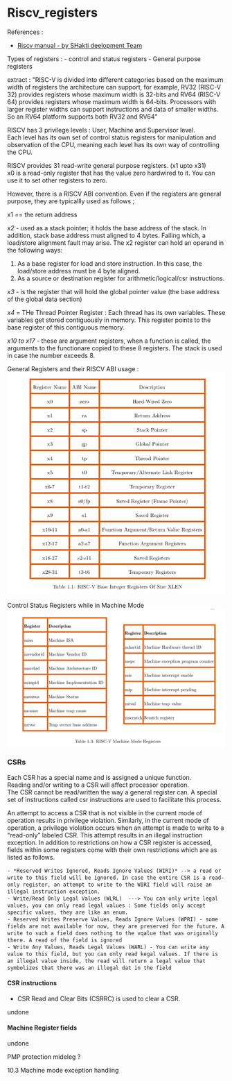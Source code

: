 # Riscv_registers

References :
- [Riscv manual - by SHakti deelopment Team](https://shakti.org.in/docs/risc-v-asm-manual.pdf)

Types of registers : 
    - control and status registers
    - General purpose registers

extract : "RISC-V is divided into different categories based
on the maximum width of registers the architecture can support, for example, RV32 (RISC-V 32)
provides registers whose maximum width is 32-bits and RV64 (RISC-V 64) provides registers whose
maximum width is 64-bits. Processors with larger register widths can support instructions and data
of smaller widths. So an RV64 platform supports both RV32 and RV64"

RISCV has 3 privilege levels : User, Machine and Supervisor level.  
Each level has its own set of control status registers for manipulation and observation of the CPU, meaning each level has its own way of controlling the CPU.  

RISCV provides 31 read-write general purpose registers. (x1 upto x31)    
x0 is a read-only register that has the value zero hardwired to it. You can use it to set other registers to zero.  

However, there is a RISCV ABI convention. Even if the registers are general purpose, they are typicallly used as follows ;

x1 == the return address

*x2* - used as a stack pointer; it holds the base address of the stack. In addition, stack base address must aligned to 4 bytes. Failing which, a load/store alignment fault may arise. 
The x2 register can hold an operand in the following ways:
1. As a base register for load and store instruction. In this case, the load/store address must be 4 byte aligned.
2. As a source or destination register for arithmetic/logical/csr instructions.

*x3* - is the register that will hold the global pointer value (the base address of the global data section)

*x4* = THe Thread Pointer Register : Each thread has its own variables. These variables get stored contiguously in memory. This register points to the base register of this contiguous memory.  

*x10 to x17* - these are argument registers, when a function is called, the arguments to the functionare copied to these 8 registers. The stack is used in case the number exceeds 8.

General Registers and their RISCV ABI usage :   
![](./images/RISCV/General_registers_when_using_ABI.png)

Control Status Registers while in Machine Mode
![](./images/RISCV/machine_mode_CSRs.png)


### CSRs

Each CSR has a special name and is assigned a unique function.  
Reading and/or writing to a CSR will affect processor operation.    
The CSR cannot be read/written the way a general register can. A special set of instructions called csr instructions are used to facilitate this process.   

An attempt to access a CSR that is not visible in the current mode of operation results in privilege violation. Similarly, in the current mode of operation, a privilege violation occurs when an attempt is made to write to a “read-only” labeled CSR. This attempt results in an illegal instruction exception. In addition to restrictions on how a CSR register is accessed, fields within some registers come with their own restrictions which are as listed as follows.

    - *Reserved Writes Ignored, Reads Ignore Values (WIRI)* --> a read or write to this field will be ignored. In case the entire CSR is a read-only register, an attempt to write to the WIRI field will raise an illegal instruction exception.
    - Write/Read Only Legal Values (WLRL)  ---> You can only write legal values, you can only read legal values : Some fields only accept specific values, they are like an enum.
    - Reserved Writes Preserve Values, Reads Ignore Values (WPRI) - some fields are not available for now, they are preserved for the future. A write to such a field does nothing to the vqalue that was originally there. A read of the field is ignored
    - Write Any Values, Reads Legal Values (WARL) - You can write any value to this field, but you can only read kegal values. If there is an illegal value inside, the read will return a legal value that symbolizes that there was an illegal dat in the field

#### CSR instructions
- CSR Read and Clear Bits (CSRRC) is used to clear a CSR.

undone

#### Machine Register fields

undone




PMP protection
mideleg ?

10.3 Machine mode exception handling


